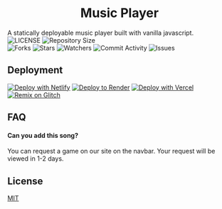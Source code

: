 <p align = "center">
<h1 align = "center" >Music Player</h1>
A statically deployable music player built with vanilla javascript.
<br>
<img src="https://img.shields.io/github/license/smartfoloo/M]music-player?style=for-the-badge" alt="LICENSE">
<img src="https://img.shields.io/github/repo-size/smartfoloo/music-player?style=for-the-badge" alt="Repository Size"> <br>
<img src="https://img.shields.io/github/forks/smartfoloo/music-player?style=for-the-badge" alt="Forks">
<img src="https://img.shields.io/github/stars/smartfoloo/music-player?style=for-the-badge" alt="Stars">
<img src="https://img.shields.io/github/watchers/smartfoloo/music-player?style=for-the-badge" alt="Watchers">
<img src="https://img.shields.io/github/commit-activity/w/smartfoloo/music-player?style=for-the-badge" alt="Commit Activity">
<img src="https://img.shields.io/github/issues/smartfoloo/music-player?style=for-the-badge" alt="Issues">

## Deployment

[![Deploy with Netlify](https://binbashbanana.github.io/deploy-buttons/buttons/remade/netlify.svg)](https://app.netlify.com/start/deploy?repository=https://github.com/smartfoloo/music-player)
[![Deploy to Render](https://binbashbanana.github.io/deploy-buttons/buttons/remade/render.svg)](https://render.com/deploy?repo=https://github.com/smartfoloo/music-player)
[![Deploy with Vercel](https://binbashbanana.github.io/deploy-buttons/buttons/remade/vercel.svg)](https://vercel.com/new/clone?repository-url=https%3A%2F%2Fgithub.com%2Fsmartfoloo%2Fmusic-player) 
[![Remix on Glitch](https://binbashbanana.github.io/deploy-buttons/buttons/remade/glitch.svg)](https://glitch.com/edit/#!/import/github/smartfoloo/music-player)

## FAQ

#### Can you add this song?

You can request a game on our site on the navbar. Your request will be viewed in 1-2 days.

## License

[MIT](https://choosealicense.com/licenses/mit/)
